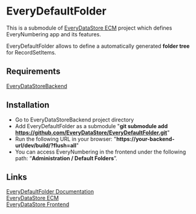 # EveryDefaultFolder #

This is a submodule of [EveryDataStore ECM](https://everydatastore.org) project which defines EveryNumbering app and its features.

EveryDefaultFolder allows to define a automatically generated **folder tree** for RecordSetItems.


## Requirements ##
[EveryDataStoreBackend](https://github.com/EveryDataStore/EveryDataStoreBackend)<br/>


## Installation ##
- Go to EveryDataStoreBackend project directory
- Add EveryDefaultFolder as a submodule "**git submodule add https://github.com/EveryDataStore/EveryDefaultFolder.git**"
- Run the following URL in your browser: "**https://your-backend-url/dev/build/?flush=all**"
- You can access EveryNumbering in the frontend under the following path: “**Administration / Default Folders**”.


## Links ##
[EveryDefaultFolder Documentation](https://everydatastore.org/en/apps/everydefaultfolder)<br/> 
[EveryDataStore ECM](https://github.com/EveryDataStore/EveryDataStoreECM)<br/> 
[EveryDataStore Frontend](https://github.com/EveryDataStore/EveryDataStoreFrontend)<br/>



